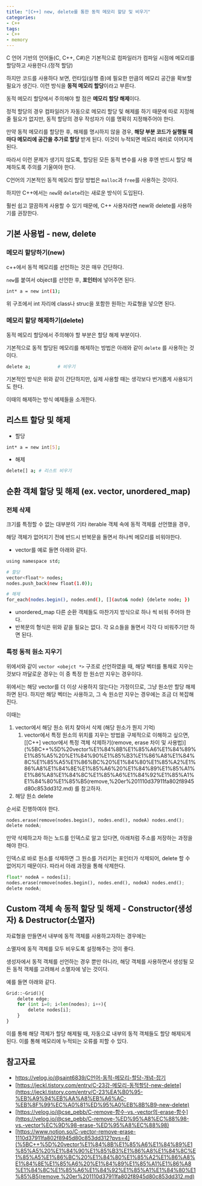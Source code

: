 ```yaml
---
title: "[C++] new, delete를 통한 동적 메모리 할당 및 비우기"
categories:
- C++
tags:
- C++
- memory
---
```


C 언어 기반의 언어들(C, C++, C#)은 기본적으로 컴파일러가 컴파일 시점에 메모리를 할당하고 사용한다.(정적 할당)

하지만 코드를 사용하다 보면, 런타임(실행 중)에 필요한 만큼의 메모리 공간을 확보할 필요가 생긴다. 이런 방식을 **동적 메모리 할당**이라고 부른다.

동적 메모리 할당에서 주의해야 할 점은 **메모리 할당 해제**이다.

정적 할당의 경우 컴파일러가 자동으로 메모리 할당 및 해제를 하기 때문에 따로 지정해줄 필요가 없지만, 동적 할당의 경우 작성자가 이를 명확히 지정해주어야 한다.

만약 동적 메모리를 할당한 후, 해제를 명시하지 않을 경우, **해당 부분 코드가 실행될 때 마다 메모리에 공간을 추가로 할당** 받게 된다. 이것이 누적되면 메모리 에러로 이어지게 된다.

따라서 이런 문제가 생기지 않도록, 할당된 모든 동적 변수를 사용 후엔 반드시 할당 해제하도록 주의를 기울여야 한다.

C언어의 기본적인 동적 메모리 할당 방법은 `malloc`과 `free`를 사용하는 것이다.

하지만 C++에서는 `new`와 `delete`라는 새로운 방식이 도입된다.

훨씬 쉽고 깔끔하게 사용할 수 있기 때문에, C++ 사용자라면 new와  delete를 사용하기를 권장한다.

## 기본 사용법 - new, delete

### 메모리 할당하기(new)

c++에서 동적 메모리를 선언하는 것은 매우 간단하다.

`new`를 붙여서 object를 선언한 후, **포인터**에 넣어주면 된다.

```bash
int* a = new int(1);
```

위 구조에서 int 자리에 class나 struc을 포함한 원하는 자료형을 넣으면 된다.

### 메모리 할당 해제하기(delete)

동적 메모리 할당에서 주의해야 할 부분은 할당 해제 부분이다.

기본적으로 동적 할당된 메모리를 해제하는 방법은 아래와 같이  `delete` 를 사용하는 것이다.

```bash
delete a;          # 비우기
```

기본적인 방식은 위와 같이 간단하지만, 실제 사용할 때는 생각보다 번거롭게 사용되기도 한다.

이때의 해제하는 방식 예제들을 소개한다.

## 리스트 할당 및 해제

- 할당

```bash
int* a = new int[5];
```

- 해제

```bash
delete[] a; # 리스트 비우기
```

## 순환 객체 할당 및 해제 (ex. vector, unordered_map)

### 전체 삭제

크기를 특정할 수 없는 대부분의 기타 iterable 객체 속에 동적 객체를 선언했을 경우, 

해당 객체가 없어지기 전에 반드시 반복문을 돌면서 하나씩 메모리를 비워야한다.

- vector를 예로 들면 아래와 같다.

```bash
using namespace std;

# 할당
vector<float*> nodes;
nodes.push_back(new float(1.0));

# 해제
for_each(nodes.begin(), nodes.end(), [](auto& node) {delete node; })
```

- unordered_map 다른 순환 객체들도 마찬가지 방식으로 하나 씩 비워 주어야 한다.
- 반복문의 형식은 위와 같을 필요는 없다. 각 요소들을 돌면서 각각 다 비워주기만 하면 된다.

### 특정 동적 원소 지우기

위에서와 같이 `vector <obejct *>` 구조로 선언하였을 때, 해당 벡터를 통채로 지우는 것보다 까달로운 경우는 이 중 특정 한 원소만 지우는 경우이다.

위에서는 해당 vector를 더 이상 사용하지 않는다는 가정이므로, 그냥 원소만 할당 해제하면 된다. 하지만 해당 벡터는 사용하고, 그 속 원소만 지우는 경우에는 조금 더 복잡해진다.

이때는 

1. vector에서 해당 원소 위치 찾아서 삭제 (해당 원소가 뭔지 기억)
    1. vector에서 특정 원소의 위치를 지우는 방법을 구체적으로 이해하고 싶으면, [[C++] vector에서 특정 객체 삭제하기(remove, erase 차이 및 사용법)](%5BC++%5D%20vector%E1%84%8B%E1%85%A6%E1%84%89%E1%85%A5%20%E1%84%90%E1%85%B3%E1%86%A8%E1%84%8C%E1%85%A5%E1%86%BC%20%E1%84%80%E1%85%A2%E1%86%A8%E1%84%8E%E1%85%A6%20%E1%84%89%E1%85%A1%E1%86%A8%E1%84%8C%E1%85%A6%E1%84%92%E1%85%A1%E1%84%80%E1%85%B5(remove,%20er%201110d37911fa802f8945d80c853dd312.md) 를 참고하자.
2. 해당 원소 delete

순서로 진행하여야 한다.

```python
nodes.erase(remove(nodes.begin(), nodes.end(), nodeA) nodes.end();
delete nodeA;
```

만약 삭제하고자 하는 노드를 인덱스로 알고 있다면, 아래처럼 주소를 저장하는 과정을 해야 한다.

인덱스로 바로 원소를 삭제하면 그 원소를 가리키는 포인터가 삭제되어, delete 할 수 없어지기 때문이다. 따라서 아래 과정을 통해 삭제한다.

```python
float* nodeA = nodes[i];
nodes.erase(remove(nodes.begin(), nodes.end(), nodeA) nodes.end();
delete nodeA;
```

## Custom 객체 속 동적 할당 및 해제 - Constructor(생성자) & Destructor(소멸자)

자료형을 만들면서 내부에 동적 객체를 사용하고자하는 경우에는

소멸자에 동적 객체를 모두 비우도록 설정해주는 것이 좋다.

생성자에서 동적 객체를 선언하는 경우 뿐만 아니라, 해당 객체를 사용하면서 생성될 모든 동적 객체를 고려해서 소멸자에 넣는 것이다.

예를 들면 아래와 같다.

```python
Grid::~Grid(){
	delete edge;
	for (int i=0; i<len(nodes); i++){
		delete nodes[i];
	}
}
```

이를 통해 해당 객체가 할당 해제될 때, 자동으로 내부의 동적 객체들도 할당 해제되게 된다. 이를 통해 메모리에 누적되는 오류를 피할 수 있다.

## 참고자료

- https://velog.io/@saint6839/C언어-동적-메모리-할당-개념-잡기
- [https://jeckl.tistory.com/entry/C-23강-메모리-동적할당-new-delete](https://jeckl.tistory.com/entry/C-23%EA%B0%95-%EB%A9%94%EB%AA%A8%EB%A6%AC-%EB%8F%99%EC%A0%81%ED%95%A0%EB%8B%B9-new-delete)
- [https://velog.io/@cse_pebb/C-remove-함수-vs.-vector의-erase-함수](https://velog.io/@cse_pebb/C-remove-%ED%95%A8%EC%88%98-vs.-vector%EC%9D%98-erase-%ED%95%A8%EC%88%98)
- [https://www.notion.so/C-vector-remove-erase-1110d37911fa802f8945d80c853dd312?pvs=4](%5BC++%5D%20vector%E1%84%8B%E1%85%A6%E1%84%89%E1%85%A5%20%E1%84%90%E1%85%B3%E1%86%A8%E1%84%8C%E1%85%A5%E1%86%BC%20%E1%84%80%E1%85%A2%E1%86%A8%E1%84%8E%E1%85%A6%20%E1%84%89%E1%85%A1%E1%86%A8%E1%84%8C%E1%85%A6%E1%84%92%E1%85%A1%E1%84%80%E1%85%B5(remove,%20er%201110d37911fa802f8945d80c853dd312.md)